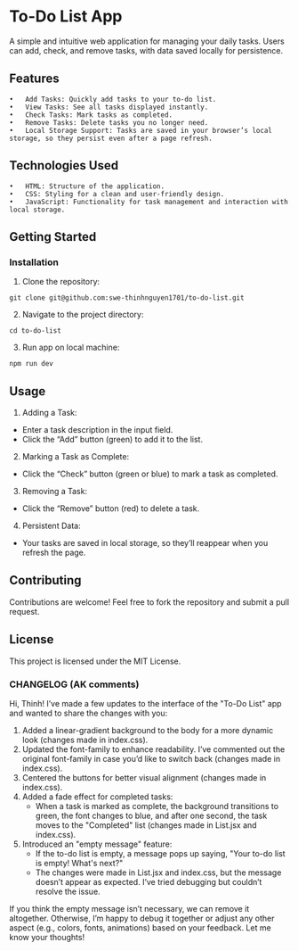 # To-Do List App

A simple and intuitive web application for managing your daily tasks. Users can add, check, and remove tasks, with data saved locally for persistence.

## Features

	•	Add Tasks: Quickly add tasks to your to-do list.
	•	View Tasks: See all tasks displayed instantly.
	•	Check Tasks: Mark tasks as completed.
	•	Remove Tasks: Delete tasks you no longer need.
	•	Local Storage Support: Tasks are saved in your browser’s local storage, so they persist even after a page refresh.

## Technologies Used

	•	HTML: Structure of the application.
	•	CSS: Styling for a clean and user-friendly design.
	•	JavaScript: Functionality for task management and interaction with local storage.

## Getting Started
### Installation
1. Clone the repository:
```
git clone git@github.com:swe-thinhnguyen1701/to-do-list.git
```

2.	Navigate to the project directory:
```
cd to-do-list
```

3. Run app on local machine:
```
npm run dev
```

## Usage
1. Adding a Task:
* Enter a task description in the input field.
* Click the “Add” button (green) to add it to the list.

2. Marking a Task as Complete:
* Click the “Check” button (green or blue) to mark a task as completed.
3.	Removing a Task:
* Click the “Remove” button (red) to delete a task.

4.	Persistent Data:
* Your tasks are saved in local storage, so they’ll reappear when you refresh the page.

## Contributing

Contributions are welcome! Feel free to fork the repository and submit a pull request.

## License

This project is licensed under the MIT License.

### CHANGELOG (AK comments)

Hi, Thinh!
I’ve made a few updates to the interface of the "To-Do List" app and wanted to share the changes with you:

1. Added a linear-gradient background to the body for a more dynamic look (changes made in index.css).
2. Updated the font-family to enhance readability. I’ve commented out the original font-family in case you’d like to switch back (changes made in index.css).
3. Centered the buttons for better visual alignment (changes made in index.css).
4. Added a fade effect for completed tasks:
	* When a task is marked as complete, the background transitions to green, the font changes to blue, and after one second, the task moves to the "Completed" list (changes made in List.jsx and index.css).
5. Introduced an "empty message" feature:
	* If the to-do list is empty, a message pops up saying, "Your to-do list is empty! What's next?"
	* The changes were made in List.jsx and index.css, but the message doesn’t appear as expected. I’ve tried debugging but couldn’t resolve the issue.

If you think the empty message isn’t necessary, we can remove it altogether. Otherwise, I’m happy to debug it together or adjust any other aspect (e.g., colors, fonts, animations) based on your feedback. Let me know your thoughts!
